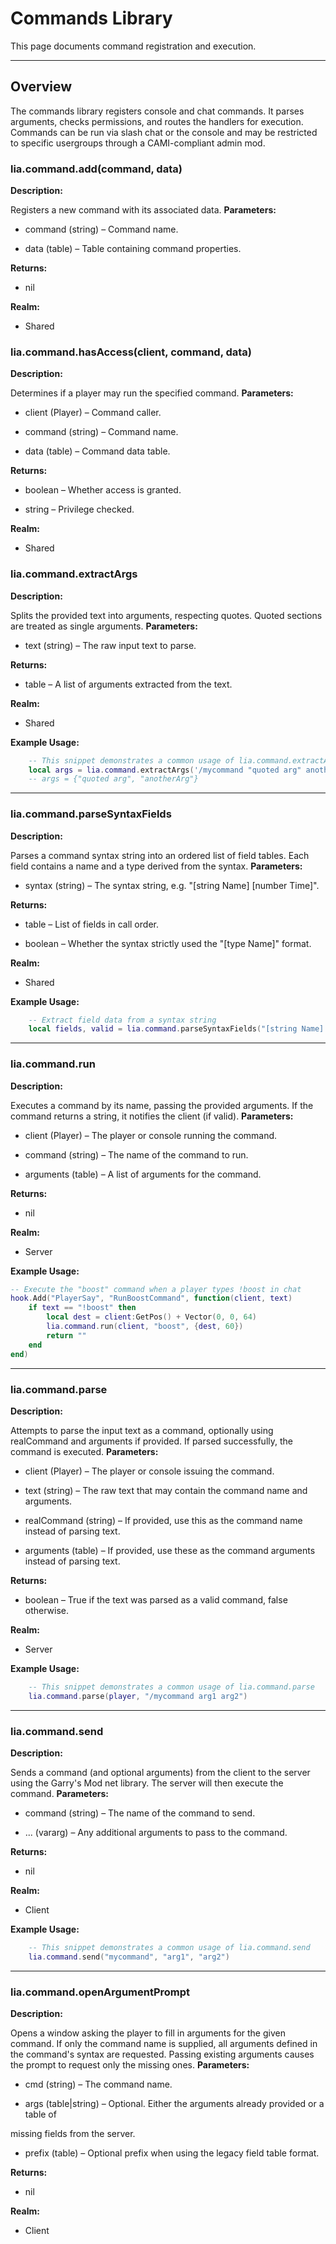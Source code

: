 # Commands Library

This page documents command registration and execution.

---

## Overview

The commands library registers console and chat commands. It parses arguments, checks permissions, and routes the handlers for execution. Commands can be run via slash chat or the console and may be restricted to specific usergroups through a CAMI-compliant admin mod.

### lia.command.add(command, data)


**Description:**

Registers a new command with its associated data.
**Parameters:**

* command (string) – Command name.

* data (table) – Table containing command properties.

**Returns:**

* nil

**Realm:**

* Shared

### lia.command.hasAccess(client, command, data)

**Description:**

Determines if a player may run the specified command.
**Parameters:**

* client (Player) – Command caller.

* command (string) – Command name.

* data (table) – Command data table.

**Returns:**

* boolean – Whether access is granted.

* string – Privilege checked.

**Realm:**

* Shared

### lia.command.extractArgs

**Description:**

Splits the provided text into arguments, respecting quotes.
Quoted sections are treated as single arguments.
**Parameters:**

* text (string) – The raw input text to parse.

**Returns:**

* table – A list of arguments extracted from the text.

**Realm:**

* Shared

**Example Usage:**

```lua
    -- This snippet demonstrates a common usage of lia.command.extractArgs
    local args = lia.command.extractArgs('/mycommand "quoted arg" anotherArg')
    -- args = {"quoted arg", "anotherArg"}
```

---


### lia.command.parseSyntaxFields


**Description:**

Parses a command syntax string into an ordered list of field tables.
Each field contains a name and a type derived from the syntax.
**Parameters:**

* syntax (string) – The syntax string, e.g. "[string Name] [number Time]".

**Returns:**

* table – List of fields in call order.

* boolean – Whether the syntax strictly used the "[type Name]" format.

**Realm:**

* Shared

**Example Usage:**

```lua
    -- Extract field data from a syntax string
    local fields, valid = lia.command.parseSyntaxFields("[string Name] [number Time]")
```

---


### lia.command.run


**Description:**

Executes a command by its name, passing the provided arguments.
If the command returns a string, it notifies the client (if valid).
**Parameters:**

* client (Player) – The player or console running the command.

* command (string) – The name of the command to run.

* arguments (table) – A list of arguments for the command.

**Returns:**

* nil

**Realm:**

* Server

**Example Usage:**

```lua
-- Execute the "boost" command when a player types !boost in chat
hook.Add("PlayerSay", "RunBoostCommand", function(client, text)
    if text == "!boost" then
        local dest = client:GetPos() + Vector(0, 0, 64)
        lia.command.run(client, "boost", {dest, 60})
        return ""
    end
end)
```

---


### lia.command.parse


**Description:**

Attempts to parse the input text as a command, optionally using realCommand
and arguments if provided. If parsed successfully, the command is executed.
**Parameters:**

* client (Player) – The player or console issuing the command.

* text (string) – The raw text that may contain the command name and arguments.

* realCommand (string) – If provided, use this as the command name instead of parsing text.

* arguments (table) – If provided, use these as the command arguments instead of parsing text.

**Returns:**

* boolean – True if the text was parsed as a valid command, false otherwise.

**Realm:**

* Server

**Example Usage:**

```lua
    -- This snippet demonstrates a common usage of lia.command.parse
    lia.command.parse(player, "/mycommand arg1 arg2")
```

---


### lia.command.send


**Description:**

Sends a command (and optional arguments) from the client to the server using the
Garry's Mod net library. The server will then execute the command.
**Parameters:**

* command (string) – The name of the command to send.

* ... (vararg) – Any additional arguments to pass to the command.

**Returns:**

* nil

**Realm:**

* Client

**Example Usage:**

```lua
    -- This snippet demonstrates a common usage of lia.command.send
    lia.command.send("mycommand", "arg1", "arg2")
```

---


### lia.command.openArgumentPrompt

**Description:**

Opens a window asking the player to fill in arguments for the given command. If only
the command name is supplied, all arguments defined in the command's syntax are
requested. Passing existing arguments causes the prompt to request only the missing
ones.
**Parameters:**

* cmd (string) – The command name.

* args (table|string) – Optional. Either the arguments already provided or a table of

missing fields from the server.
* prefix (table) – Optional prefix when using the legacy field table format.

**Returns:**

* nil

**Realm:**

* Client
